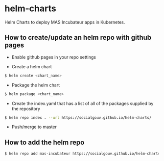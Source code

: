 # helm-charts

Helm Charts to deploy MAS Incubateur apps in Kubernetes. 

## How to create/update an helm repo with github pages

* Enable github pages in your repo settings

* Create a helm chart
```bash
$ helm create <chart_name>
```

* Package the helm chart
```bash
$ helm package <chart_name>
```

* Create the index.yaml that has a list of all of the packages supplied by the repository
```bash
$ helm repo index . --url https://socialgouv.github.io/helm-charts/
```

* Push/merge to master

## How to add the helm repo

```bash
$ helm repo add mas-incubateur https://socialgouv.github.io/helm-charts/
```